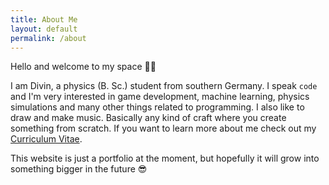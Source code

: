 ```yaml
---
title: About Me
layout: default
permalink: /about
---
```


Hello and welcome to my space 👨‍🚀

I am Divin, a physics (B. Sc.) student from southern Germany. I speak `code` and I'm very interested in game development, machine learning, physics simulations and many other things related to programming. I also like to draw and make music. Basically any kind of craft where you create something from scratch. If you want to learn more about me check out my [Curriculum Vitae](vita.html).

This website is just a portfolio at the moment, but hopefully it will grow into something bigger in the future 😎